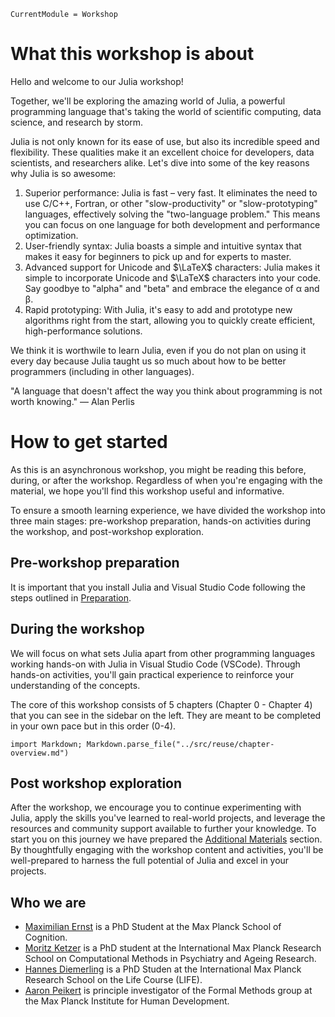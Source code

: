 ```@meta
CurrentModule = Workshop
```

# What this workshop is about

Hello and welcome to our Julia workshop!

Together, we'll be exploring the amazing world of Julia, a powerful programming language that's taking the world of scientific computing, data science, and research by storm.

Julia is not only known for its ease of use, but also its incredible speed and flexibility. These qualities make it an excellent choice for developers, data scientists, and researchers alike. Let's dive into some of the key reasons why Julia is so awesome:

1. Superior performance: Julia is fast – very fast. It eliminates the need to use C/C++, Fortran, or other "slow-productivity" or "slow-prototyping" languages, effectively solving the "two-language problem." This means you can focus on one language for both development and performance optimization.
2. User-friendly syntax: Julia boasts a simple and intuitive syntax that makes it easy for beginners to pick up and for experts to master.
3. Advanced support for Unicode and $\LaTeX$ characters: Julia makes it simple to incorporate Unicode and $\LaTeX$ characters into your code. Say goodbye to "alpha" and "beta" and embrace the elegance of α and β.
4. Rapid prototyping: With Julia, it's easy to add and prototype new algorithms right from the start, allowing you to quickly create efficient, high-performance solutions.

We think it is worthwile to learn Julia, even if you do not plan on using it every day because Julia taught us so much about how to be better programmers (including in other languages).

"A language that doesn't affect the way you think about programming is not worth knowing." — Alan Perlis

# How to get started

As this is an asynchronous workshop, you might be reading this before, during, or after the workshop. Regardless of when you're engaging with the material, we hope you'll find this workshop useful and informative.

To ensure a smooth learning experience, we have divided the workshop into three main stages: pre-workshop preparation, hands-on activities during the workshop, and post-workshop exploration.

## Pre-workshop preparation

It is important that you install Julia and Visual Studio Code following the steps outlined in [Preparation](@ref).

## During the workshop

We will focus on what sets Julia apart from other programming languages working hands-on with Julia in Visual Studio Code (VSCode).
Through hands-on activities, you'll gain practical experience to reinforce your understanding of the concepts.

The core of this workshop consists of 5 chapters (Chapter 0 - Chapter 4) that you can see in the sidebar on the left.
They are meant to be completed in your own pace but in this order (0-4).

```@eval
import Markdown; Markdown.parse_file("../src/reuse/chapter-overview.md")
```

## Post workshop exploration

After the workshop, we encourage you to continue experimenting with Julia, apply the skills you've learned to real-world projects, and leverage the resources and community support available to further your knowledge.
To start you on this journey we have prepared the [Additional Materials](@ref) section.
By thoughtfully engaging with the workshop content and activities, you'll be well-prepared to harness the full potential of Julia and excel in your projects.

## Who we are
- [Maximilian Ernst](https://github.com/Maximilian-Stefan-Ernst) is a PhD Student at the Max Planck School of Cognition.
- [Moritz Ketzer](https://www.mps-ucl-centre.mpg.de/people/126423) is a PhD student at the International Max Planck Research School on Computational Methods in Psychiatry and Ageing Research.
- [Hannes Diemerling](https://www.mpib-berlin.mpg.de/staff/hannes-diemerling) is a PhD Studen at the International Max Planck Research School on the Life Course (LIFE).
- [Aaron Peikert](https://www.mpib-berlin.mpg.de/person/103737/2549) is principle investigator of the Formal Methods group at the Max Planck Institute for Human Development.
